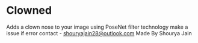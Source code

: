 # Clowned
Adds a clown nose to your image using PoseNet filter technology
make a issue if error
contact - shouryajain28@outlook.com 
Made By Shourya Jain 
